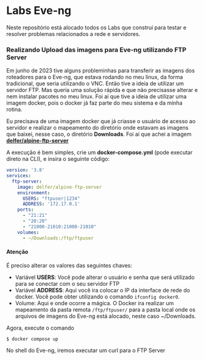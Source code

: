 # Labs Eve-ng
Neste repositório está alocado todos os Labs que construí para testar e resolver problemas relacionados a rede e servidores.

### Realizando Upload das imagens para Eve-ng utilizando FTP Server
Em junho de 2023 tive alguns probleminhas para transferir as imagens dos roteadores para o Eve-ng, que estava rodando no meu linux, da forma tradicional, que seria utilizando o VNC. Então tive a ideia de utilizar um servidor FTP. Mas queria uma solução rápida e que não precisasse alterar e nem instalar pacotes no meu linux. Foi aí que tive a ideia de utilizar uma imagem docker, pois o docker já faz parte do meu sistema e da minha rotina.

Eu precisava de uma imagem docker que já criasse o usuário de acesso ao servidor e realizar o mapeamento do diretório onde estavam as imagens que baixei, nesse caso, o diretório **Downloads**. Foi aí que achei a imagem [**delfer/alpine-ftp-server**](https://hub.docker.com/r/delfer/alpine-ftp-server)

A execução é bem simples, crie um **docker-compose.yml** (pode executar direto na CLI), e insira o seguinte código:

```yml
version: '3.8'
services:
  ftp-server:
    image: delfer/alpine-ftp-server
    environment:
      USERS: "ftpuser|1234"
      ADDRESS: '172.17.0.1'
    ports:
      - "21:21"
      - "20:20"
      - "21000-21010:21000-21010"
    volumes:
      - ~/Downloads:/ftp/ftpuser
```

#### Atenção
É preciso alterar os valores das seguintes chaves:
- Variável **USERS**: Você pode alterar o usuário e senha que será utilizado para se conectar com o seu servidor FTP
- Variável **ADDRESS**: Aqui você ira colocar o IP da interface de rede do docker. Você pode obter utilizando o comando ```ifconfig docker0```.
- Volume: Aqui e onde ocorre a mágica. O Docker ira realizar um mapeamento da pasta remota ```/ftp/ftpuser/``` para a pasta local onde os arquivos de imagens do Eve-ng está alocado, neste caso ~/Downloads.

Agora, execute o comando
```shell
$ docker compose up
```

No shell do Eve-ng, iremos executar um curl para o FTP Server

